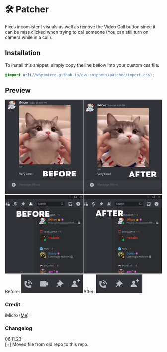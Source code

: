 # 🛠️ Patcher
Fixes inconsistent visuals as well as remove the Video Call button since it can be miss clicked when trying to call someone (You can still turn on camera while in a call).
## Installation
To install this snippet, simply copy the line bellow into your custom css file:
```css
@import url(//whyimicro.github.io/css-snippets/patcher/import.css);
```
## Preview
![image](https://raw.githubusercontent.com/WhyiMicro/css-snippets/main/_previews/patcher/patcher1.png)
![image](https://raw.githubusercontent.com/WhyiMicro/css-snippets/main/_previews/patcher/patcher2.png)
Before:
![image](https://raw.githubusercontent.com/WhyiMicro/css-snippets/main/_previews/patcher/patcher3(0).png)
After:
![image](https://raw.githubusercontent.com/WhyiMicro/css-snippets/main/_previews/patcher/patcher3(1).png)
### Credit
iMicro ([Me](https://github.com/WhyiMicro))
### Changelog
06.11.23: <br>
[+] Moved file from old repo to this repo.
